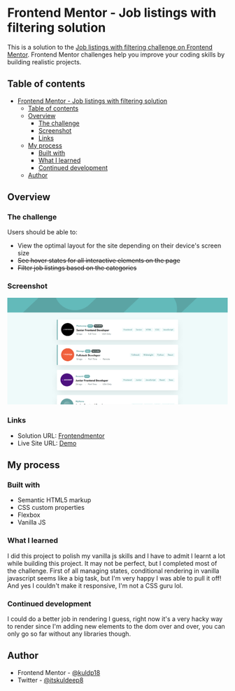 # Frontend Mentor - Job listings with filtering solution

This is a solution to the [Job listings with filtering challenge on Frontend Mentor](https://www.frontendmentor.io/challenges/job-listings-with-filtering-ivstIPCt). Frontend Mentor challenges help you improve your coding skills by building realistic projects.

## Table of contents

- [Frontend Mentor - Job listings with filtering solution](#frontend-mentor---job-listings-with-filtering-solution)
  - [Table of contents](#table-of-contents)
  - [Overview](#overview)
    - [The challenge](#the-challenge)
    - [Screenshot](#screenshot)
    - [Links](#links)
  - [My process](#my-process)
    - [Built with](#built-with)
    - [What I learned](#what-i-learned)
    - [Continued development](#continued-development)
  - [Author](#author)

## Overview

### The challenge

Users should be able to:

- View the optimal layout for the site depending on their device's screen size
- ~~See hover states for all interactive elements on the page~~
- ~~Filter job listings based on the categories~~

### Screenshot

![](./screenshot.png)

### Links

- Solution URL: [Frontendmentor](https://www.frontendmentor.io/solutions/job-listing-and-filtering-using-pure-javascript-q6Kf_pxqtf)
- Live Site URL: [Demo](https://frontend-mentor-job-listing.netlify.app/)

## My process

### Built with

- Semantic HTML5 markup
- CSS custom properties
- Flexbox
- Vanilla JS

### What I learned

I did this project to polish my vanilla js skills and I have to admit I learnt a lot while building this project. It may not be perfect, but I completed most of the challenge. First of all managing states, conditional rendering in vanilla javascript seems like a big task, but I'm very happy I was able to pull it off! And yes I couldn't make it responsive, I'm not a CSS guru lol.

### Continued development

I could do a better job in rendering I guess, right now it's a very hacky way to render since I'm adding new elements to the dom over and over, you can only go so far without any libraries though.

## Author

- Frontend Mentor - [@kuldp18](https://www.frontendmentor.io/profile/kuldp18)
- Twitter - [@itskuldeep8](https://www.twitter.com/itskuldeep8)
